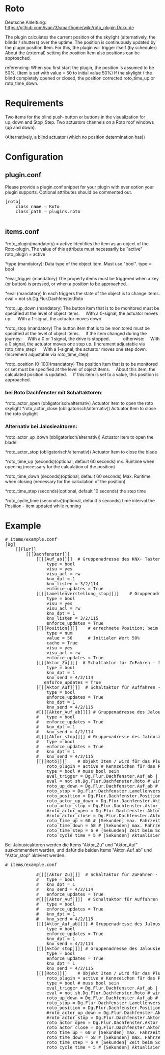 # Roto

Deutsche Anleitung: https://github.com/ivan73/smarthome/wiki/roto_plugin.Doku.de

The plugin calculates the current position of the skylight (alternatively, the blinds / shutters) over the uptime.
The position is continuously updated by the plugin position Item. For this, the plugin will trigger itself (by scheduler)
About the (external) setting the position Item also positions can be approached.

referencing:
When you first start the plugin, the position is assumed to be 50%. (Item is set with value = 50 to initial value 50%)
If the skylight / the blind completely opened or closed, the position corrected roto_time_up or roto_time_down.

# Requirements 

Two items for the blind push-button or buttons in the visualization for up_down and Stop_Step.
Two actuators channels on a Roto roof windows (up and down).

(Alternatively, a blind actuator (which no position determination has))

# Configuration

## plugin.conf

Please provide a plugin.conf snippet for your plugin with ever option your plugin supports. Optional attributes should be commented out.

<pre>
[roto]
    class_name = Roto
    class_path = plugins.roto

</pre>

items.conf
--------------

*roto_plugin(mandatory) = active
    Identifies the item as an object of the Roto-plugin. The value of this attribute must necessarily be "active"
    roto_plugin = active

*type (mandatory):
   Data type of the object item. Must use "bool".
   type = bool

*eval_trigger (mandatory)
    The property items must be triggered when a key (or button) is pressed, or when a position to be approached.
    
*eval (mandatory)
    In each triggers the state of the object is to change items.
    eval = not sh.Dg.Flur.Dachfenster.Roto
    
*roto_up_down (mandatory)
    The button item that is to be monitored must be specified at the level of object items.
    With a 0-signal, the actuator moves up.
    With a 1-signal, the actuator moves down.

*roto_stop (mandatory)
    The button item that is to be monitored must be specified at the level of object items.
    If the item changed during the journey:
    With a 0 or 1 signal, the drive is stopped.
    
     otherwise:
     With a 0 signal, the actuator moves one step up. (Increment adjustable via roto_time_step)
     With a 1-signal, the actuator moves one step down. (Increment adjustable via roto_time_step)

*roto_position (0-100)(mandatory)
    The position item that is to be monitored or set must be specified at the level of object items.
    About this item, the calculated position is updated.
    If this item is set to a value, this position is approached.
    
### bei Roto Dachfenster mit Schaltaktoren:
*roto_actor_open (obligatorisch/alternativ)
    Actuator Item to open the roto skylight
*roto_actor_close (obligatorisch/alternativ))
    Actuator Item to close the roto skylight
    
### Alternativ bei Jalosieaktoren:
*roto_actor_up_down (obligatorisch/alternativ))
    Actuator Item to open the blade

*roto_actor_stop (obligatorisch/alternativ))
    Actuator Item to close the blade
    
*roto_time_up (seconds)(optional, default 60 seconds)
    mx. Runtime when opening (necessary for the calculation of the position)
    
*roto_time_down (seconds)(optional, default 60 seconds)
    Max. Runtime when closing (necessary for the calculation of the position)
    
*roto_time_step (seconds)(optional, default 10 seconds)
    the step time
    
*roto_cycle_time (secondsn)(optional, default 5 seconds)
    time interval the Position - item updated while running

# Example

<pre>
# items/example.conf
[Dg]    
    [[Flur]]
        [[[Dachfenster]]]
			[[[[Auf_ab]]]]  # Gruppenadresse des KNX- Taster oder Button in Visu
				type = bool
				visu = yes
				visu_acl = rw
                knx_dpt = 1
				knx_listen = 3/2/114
				enforce_updates = True
			[[[[Lamellenverstellung_stop]]]]    # Gruppenadresse des KNX- Taster oder Button in Visu
				type = bool
				visu = yes
				visu_acl = rw
                knx_dpt = 1
				knx_listen = 3/2/115
				enforce_updates = True
			[[[[Position]]]]    # errechnete Position; beim Setzen dieses Items wird diese Position angefahren 0-100
				type = num
                value = 50      # Initialer Wert 50%
                cache = True
				visu = yes
				visu_acl = rw
                enforce_updates = True
			[[[[Aktor_Zu]]]]  # Schaltaktor für ZuFahren - für Roto Dachfenster!!
				type = bool
				knx_dpt = 1
				knx_send = 4/2/114
               enforce_updates = True
			[[[[Aktor_Auf]]]]  # Schaltaktor für Auffahren - für Roto Dachfenster!!
				type = bool
				enforce_updates = True
				knx_dpt = 1
				knx_send = 4/2/115
            #[[[[Aktor_Auf_ab]]]] # Gruppenadresse des Jalousieaktors
			#	type = bool
			#	enforce_updates = True
			#	knx_dpt = 1
			#	knx_send = 4/2/114
			#[[[[Aktor_stop]]]] # Gruppenadresse des Jalousieaktors
			#	type = bool
			#	enforce_updates = True
			#	knx_dpt = 1
			#	knx_send = 4/2/115
			[[[[Roto]]]]    # Objekt Item / wird für das Plugin benötigt!!
				roto_plugin = active # Kennzeichen für das Plugin
				type = bool # muss bool sein
				eval_trigger = Dg.Flur.Dachfenster.Auf_ab | Dg.Flur.Dachfenster.Lamellenverstellung_stop | Dg.Flur.Dachfenster.Position # Triggern des Items wenn Taster gedrückt wird
				eval = not sh.Dg.Flur.Dachfenster.Roto # wird für das Plugin benötigt
				roto_up_down = Dg.Flur.Dachfenster.Auf_ab # Taster 0 ab ; 1 auf
				roto_stop = Dg.Flur.Dachfenster.Lamellenverstellung_stop # Stop oder 0 Schritt ab ; 1 Schritt auf
				roto_position = Dg.Flur.Dachfenster.Position # aktuelle Position oder Position anfahren 0-100
				roto_actor_up_down = Dg.Flur.Dachfenster.Aktor_Auf_ab # Item GA des Jalousiekators
				roto_actor_stop = Dg.Flur.Dachfenster.Aktor_stop # Item GA des Jalousiekators
                #roto_actor_open = Dg.Flur.Dachfenster.Aktor_Auf  # Item Schaltaktor für Roto Dachfenster!!
				#roto_actor_close = Dg.Flur.Dachfenster.Aktor_Zu # Item Schaltaktor für Roto Dachfenster!!
				roto_time_up = 60 # [Sekunden] max. Fahrzeit beim Auffahren
				roto_time_down = 58 # [Sekunden] max. Fahrzeit beim Ab(Zu)fahren
				roto_time_step = 6 # [Sekunden] Zeit beim Schrittweise fahren
                roto_cycle_time = 5 # [Sekunden] Aktualisierungsintervall des Positionsitems
</pre>

Bei Jalousieaktoren werden die Items "Aktor_Zu" und "Aktor_Auf" auskommentiert werden, und dafür die beiden Items "Aktor_Auf_ab" und "Aktor_stop" aktiviert werden.

<pre>
# items/example.conf

			#[[[[Aktor_Zu]]]]  # Schaltaktor für ZuFahren - für Roto Dachfenster!!
			#	type = bool
			#	knx_dpt = 1
	 		#	knx_send = 4/2/114
			#	enforce_updates = True
			#[[[[Aktor_Auf]]]]  # Schaltaktor für Auffahren - für Roto Dachfenster!!
			#	type = bool
			#	enforce_updates = True
			#	knx_dpt = 1
			#	knx_send = 4/2/115
            [[[[Aktor_Auf_ab]]]] # Gruppenadresse des Jalousieaktors
				type = bool
				enforce_updates = True
				knx_dpt = 1
				knx_send = 4/2/114
			[[[[Aktor_stop]]]] # Gruppenadresse des Jalousieaktors
				type = bool
				enforce_updates = True
				knx_dpt = 1
				knx_send = 4/2/115
			[[[[Roto]]]]    # Objekt Item / wird für das Plugin benötigt!!
				roto_plugin = active # Kennzeichen für das Plugin
				type = bool # muss bool sein
				eval_trigger = Dg.Flur.Dachfenster.Auf_ab | Dg.Flur.Dachfenster.Lamellenverstellung_stop | Dg.Flur.Dachfenster.Position # Triggern des Items wenn Taster gedrückt wird
				eval = not sh.Dg.Flur.Dachfenster.Roto # wird für das Plugin benötigt
				roto_up_down = Dg.Flur.Dachfenster.Auf_ab # Taster 0 ab ; 1 auf
				roto_stop = Dg.Flur.Dachfenster.Lamellenverstellung_stop # Stop oder 0 Schritt ab ; 1 Schritt auf
				roto_position = Dg.Flur.Dachfenster.Position # aktuelle Position oder Position anfahren 0-100
				#roto_actor_up_down = Dg.Flur.Dachfenster.Aktor_Auf_ab # Item GA des Jalousiekators
				#roto_actor_stop = Dg.Flur.Dachfenster.Aktor_stop # Item GA des Jalousiekators
                roto_actor_open = Dg.Flur.Dachfenster.Aktor_Auf  # Item Schaltaktor für Roto Dachfenster!!
				roto_actor_close = Dg.Flur.Dachfenster.Aktor_Zu # Item Schaltaktor für Roto Dachfenster!!
				roto_time_up = 60 # [Sekunden] max. Fahrzeit beim Auffahren
				roto_time_down = 58 # [Sekunden] max. Fahrzeit beim Ab(Zu)fahren
				roto_time_step = 6 # [Sekunden] Zeit beim Schrittweise fahren
                roto_cycle_time = 5 # [Sekunden] Aktualisierungsintervall des Positionsitems
</pre>

